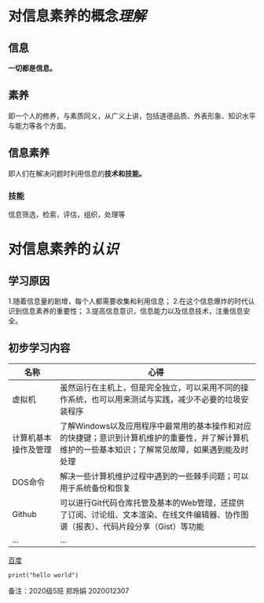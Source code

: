 # 对信息素养的概念*理解*

## 信息

**一切都是信息。**

## 素养

即一个人的修养，与素质同义，从广义上讲，包括道德品质、外表形象、知识水平与能力等各个方面。

## 信息素养

即人们在解决问题时利用信息的**技术和技能。**

### 技能

信息筛选，检索，评估，组织，处理等

# 对信息素养的*认识*

## 学习原因

1.随着信息量的剧增，每个人都需要收集和利用信息；
2.在这个信息爆炸的时代认识到信息素养的重要性；
3.提高信息意识，信息能力以及信息技术，注重信息安全。

## 初步学习内容

| 名称                 | 心得                                                         |
| -------------------- | ------------------------------------------------------------ |
| 虚拟机               | 虽然运行在主机上，但是完全独立，可以采用不同的操作系统，也可以用来测试与实践，减少不必要的垃圾安装程序 |
| 计算机基本操作及管理 | 了解Windows以及应用程序中最常用的基本操作和对应的快捷键；意识到计算机维护的重要性，并了解计算机维护的一些基本知识；了解常见故障，如果遇到能及时处理 |
| DOS命令              | 解决一些计算机维护过程中遇到的一些棘手问题；可以用于系统备份和恢复 |
| Github               | 可以进行Git代码仓库托管及基本的Web管理，还提供了订阅、讨论组、文本渲染、在线文件编辑器、协作图谱（报表）、代码片段分享（Gist）等功能 |
| ...                  | ...                                                          |



[百度](https://www.baidu.com)

```
print("hello world")
```



备注：2020级5班 郑玲娟 2020012307





